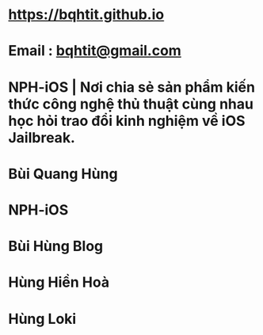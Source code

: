 # https://bqhtit.github.io

# Email : bqhtit@gmail.com

# NPH-iOS | Nơi chia sẻ sản phẩm kiến thức công nghệ thủ thuật cùng nhau học hỏi trao đổi kinh nghiệm về iOS Jailbreak.

# Bùi Quang Hùng

# NPH-iOS

# Bùi Hùng Blog

# Hùng Hiền Hoà

# Hùng Loki
